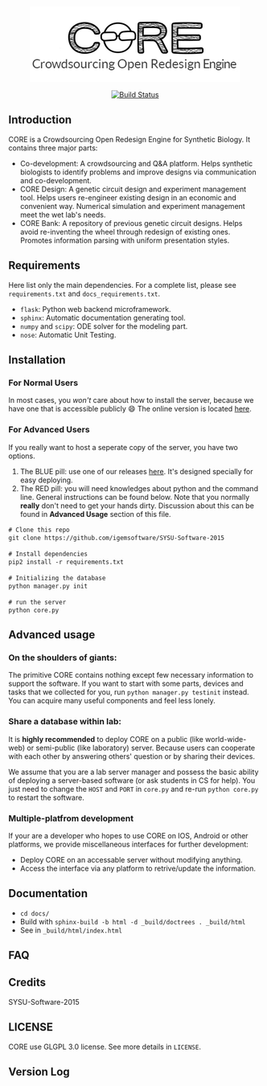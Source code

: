 <p align="center"><img src="https://raw.githubusercontent.com/igemsoftware/SYSU-Software-2015/master/server/static/img/common/logo.png"></p>

<p align="center">
  <a href="https://magnum.travis-ci.com/igemsoftware/SYSU-Software-2015"><img src="https://travis-ci.org/igemsoftware/SYSU-Software-2015.svg?branch=master" alt="Build Status"></a>
</p>

## Introduction 

CORE is a Crowdsourcing Open Redesign Engine for Synthetic Biology. It contains three major parts:

  - Co-development: A crowdsourcing and Q&A platform. Helps synthetic biologists to identify problems and improve designs via communication and co-development.
  - CORE Design: A genetic circuit design and experiment management tool. Helps users re-engineer existing design in an economic and convenient way. Numerical simulation and experiment management meet the wet lab's needs.
  - CORE Bank: A repository of previous genetic circuit designs. Helps avoid re-inventing the wheel through redesign of existing ones. Promotes information parsing with uniform presentation styles.

## Requirements

Here list only the main dependencies. For a complete list, please see `requirements.txt` and `docs_requirements.txt`.

* `flask`: Python web backend microframework.
* `sphinx`: Automatic documentation generating tool.
* `numpy` and `scipy`: ODE solver for the modeling part.
* `nose`: Automatic Unit Testing.

## Installation

### For Normal Users
In most cases, you *won't* care about how to install the server, because we have one that is accessible publicly :smile:
The online version is located [here](http://core.sysusoftware.info).

### For Advanced Users
If you really want to host a seperate copy of the server, you have two options.

1. The BLUE pill: use one of our releases [here](https://github.com/igemsoftware/SYSU-Software-2015/releases). It's designed specially for easy deploying.
2. The RED pill: you will need knowledges about python and the command line. General instructions can be found below. Note that you normally **really** don't need to get your hands dirty. Discussion about this can be found in **Advanced Usage** section of this file.

```
# Clone this repo
git clone https://github.com/igemsoftware/SYSU-Software-2015

# Install dependencies
pip2 install -r requirements.txt

# Initializing the database
python manager.py init

# run the server
python core.py
```

## Advanced usage

### On the shoulders of giants: 
The primitive CORE contains nothing except few necessary information to support the software. If you want to start with some parts, devices and tasks that we collected for you, run `python manager.py testinit` instead. You can acquire many useful components and feel less lonely.

### Share a database within lab:
It is **highly recommended** to deploy CORE on a public (like world-wide-web) or semi-public (like laboratory) server. Because users can cooperate with each other by answering others' question or by sharing their devices.

We assume that you are a lab server manager and possess the basic ability of deploying a server-based software (or ask students in CS for help). You just need to change the `HOST` and `PORT` in `core.py` and re-run `python core.py` to restart the software.

### Multiple-platfrom development
If your are a developer who hopes to use CORE on IOS, Android or other platforms, we provide miscellaneous interfaces for further development:

- Deploy CORE on an accessable server without modifying anything.
- Access the interface via any platform to retrive/update the information.

## Documentation

- `cd docs/`
- Build with `sphinx-build -b html -d _build/doctrees . _build/html`
- See in `_build/html/index.html`

## FAQ

## Credits

SYSU-Software-2015 

## LICENSE

CORE use GLGPL 3.0 license. See more details in `LICENSE`.

## Version Log

